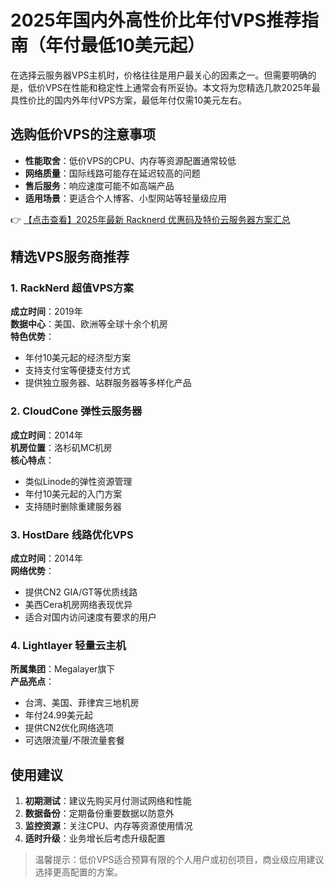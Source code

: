 # 2025年国内外高性价比年付VPS推荐指南（年付最低10美元起）

在选择云服务器VPS主机时，价格往往是用户最关心的因素之一。但需要明确的是，低价VPS在性能和稳定性上通常会有所妥协。本文将为您精选几款2025年最具性价比的国内外年付VPS方案，最低年付仅需10美元左右。

## 选购低价VPS的注意事项

- **性能取舍**：低价VPS的CPU、内存等资源配置通常较低
- **网络质量**：国际线路可能存在延迟较高的问题
- **售后服务**：响应速度可能不如高端产品
- **适用场景**：更适合个人博客、小型网站等轻量级应用

👉 [【点击查看】2025年最新 Racknerd 优惠码及特价云服务器方案汇总](https://bit.ly/Rack_Nerd)

## 精选VPS服务商推荐

### 1. RackNerd 超值VPS方案

**成立时间**：2019年  
**数据中心**：美国、欧洲等全球十余个机房  
**特色优势**：
- 年付10美元起的经济型方案
- 支持支付宝等便捷支付方式
- 提供独立服务器、站群服务器等多样化产品

### 2. CloudCone 弹性云服务器

**成立时间**：2014年  
**机房位置**：洛杉矶MC机房  
**核心特点**：
- 类似Linode的弹性资源管理
- 年付10美元起的入门方案
- 支持随时删除重建服务器

### 3. HostDare 线路优化VPS

**成立时间**：2014年  
**网络优势**：
- 提供CN2 GIA/GT等优质线路
- 美西Cera机房网络表现优异
- 适合对国内访问速度有要求的用户

### 4. Lightlayer 轻量云主机

**所属集团**：Megalayer旗下  
**产品亮点**：
- 台湾、美国、菲律宾三地机房
- 年付24.99美元起
- 提供CN2优化网络选项
- 可选限流量/不限流量套餐

## 使用建议

1. **初期测试**：建议先购买月付测试网络和性能
2. **数据备份**：定期备份重要数据以防意外
3. **监控资源**：关注CPU、内存等资源使用情况
4. **适时升级**：业务增长后考虑升级配置

> 温馨提示：低价VPS适合预算有限的个人用户或初创项目，商业级应用建议选择更高配置的方案。